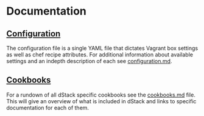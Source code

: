 Documentation
=============

[Configuration](configuration.md)
-------------------------

The configuration file is a single YAML file that dictates Vagrant box settings
as well as chef recipe attributes. For additional information about available
settings and an indepth description of each see [configuration.md](configuration.md).

[Cookbooks](cookbooks.md)
-------------------------

For a rundown of all dStack specific cookbooks see the [cookbooks.md](cookbooks.md)
file. This will give an overview of what is included in dStack and links to
specific documentation for each of them.
